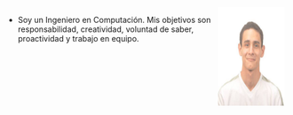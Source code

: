 


<img src="img/Luis_Correa.jpg" align="right" alt="Size Limit logo by Anton Lovchikov" width="120" height="178">

* Soy un Ingeniero en Computación. Mis objetivos son responsabilidad, creatividad, voluntad de saber, proactividad y trabajo en equipo.